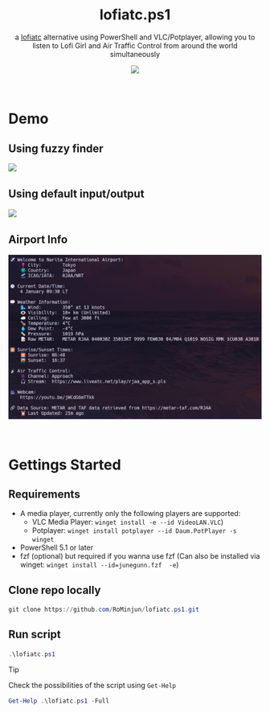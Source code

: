 <div align="center">

# lofiatc.ps1
a [lofiatc](https://www.lofiatc.com) alternative using PowerShell and VLC/Potplayer, allowing you to listen to Lofi Girl and Air Traffic Control from around the world simultaneously

![](https://i.redd.it/8suf7s5ywqad1.jpeg)
</div>

<br>


# Demo

## Using fuzzy finder
![](./assets/demo.gif)



## Using default input/output
![](./assets/defaultoutput_demo.gif)

## Airport Info
![Info after airport selection](./assets/airportinfo.png)

<br>

# Gettings Started

## Requirements
- A media player, currently only the following players are supported:
  - VLC Media Player: `winget install -e --id VideoLAN.VLC`)
  - Potplayer: `winget install potplayer --id Daum.PotPlayer -s winget`
- PowerShell 5.1 or later
- fzf (optional) but required if you wanna use fzf (Can also be installed via winget: `winget install --id=junegunn.fzf  -e`)

## Clone repo locally
```powershell
git clone https://github.com/RoMinjun/lofiatc.ps1.git
```

## Run script
```powershell
.\lofiatc.ps1
```

> [!TIP]
Check the possibilities of the script using `Get-Help` 
```powershell
Get-Help .\lofiatc.ps1 -Full
```
